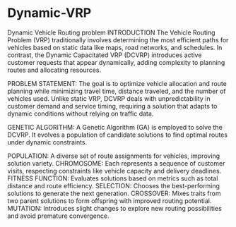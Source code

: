 # Dynamic-VRP
Dynamic Vehicle Routing problem
INTRODUCTION
The Vehicle Routing Problem (VRP) traditionally involves determining the most efficient paths for vehicles based on static data like maps, road networks, and schedules. In contrast, the Dynamic Capacitated VRP (DCVRP) introduces active customer requests that appear dynamically, adding complexity to planning routes and allocating resources.

PROBLEM STATEMENT:
The goal is to optimize vehicle allocation and route planning while minimizing travel time, distance traveled, and the number of vehicles used. Unlike static VRP, DCVRP deals with unpredictability in customer demand and service timing, requiring a solution that adapts to dynamic conditions without relying on traffic data.

GENETIC ALGORITHM:
A Genetic Algorithm (GA) is employed to solve the DCVRP. It evolves a population of candidate solutions to find optimal routes under dynamic constraints.

POPULATION: A diverse set of route assignments for vehicles, improving solution variety.
CHROMOSOME: Each represents a sequence of customer visits, respecting constraints like vehicle capacity and delivery deadlines.
FITNESS FUNCTION: Evaluates solutions based on metrics such as total distance and route efficiency.
SELECTION: Chooses the best-performing solutions to generate the next generation.
CROSSOVER: Mixes traits from two parent solutions to form offspring with improved routing potential.
MUTATION: Introduces slight changes to explore new routing possibilities and avoid premature convergence.
